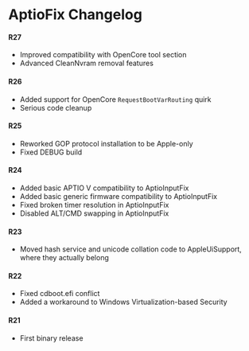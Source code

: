 AptioFix Changelog
==================

#### R27
- Improved compatibility with OpenCore tool section
- Advanced CleanNvram removal features

#### R26
- Added support for OpenCore `RequestBootVarRouting` quirk
- Serious code cleanup

#### R25
- Reworked GOP protocol installation to be Apple-only
- Fixed DEBUG build

#### R24
- Added basic APTIO V compatibility to AptioInputFix
- Added basic generic firmware compatibility to AptioInputFix
- Fixed broken timer resolution in AptioInputFix
- Disabled ALT/CMD swapping in AptioInputFix

#### R23
- Moved hash service and unicode collation code to AppleUiSupport, where they actually belong

#### R22
- Fixed cdboot.efi conflict
- Added a workaround to Windows Virtualization-based Security

#### R21
- First binary release
